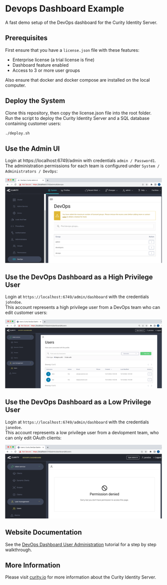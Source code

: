 # Devops Dashboard Example

A fast demo setup of the DevOps dashboard for the Curity Identity Server.

## Prerequisites

First ensure that you have a `license.json` file with these features:

- Enterprise license (a trial license is fine)
- Dashboard feature enabled
- Access to 3 or more user groups 

Also ensure that docker and docker compose are installed on the local computer.

## Deploy the System

Clone this repository, then copy the license.json file into the root folder.\
Run the script to deploy the Curity Identity Server and a SQL database containing customer users:

```bash
./deploy.sh
```

## Use the Admin UI

Login at https://localhost:6749/admin with credentials `admin / Password1`.\
The administration permissions for each team is configured under `System / Administrators / DevOps`:

![Admin UI](doc/admin-ui.png)

## Use the DevOps Dashboard as a High Privilege User

Login at `https://localhost:6749/admin/dashboard` with the credentials `johndoe`.\
This account represents a high privilege user from a DevOps team who can edit customer users:

![DevOps User](doc/devops-user-access.png)

## Use the DevOps Dashboard as a Low Privilege User

Login at `https://localhost:6749/admin/dashboard` with the credentials `janedoe`.\
This account represents a low privilege user from a devlopment team, who can only edit OAuth clients:

![Developer User](doc/developer-user-access.png)

## Website Documentation

See the [DevOps Dashboard User Administration](https://curity.io/resources/learn/devops-dashboard-user-administration) tutorial for a step by step walkthrough.

## More Information

Please visit [curity.io](https://curity.io/) for more information about the Curity Identity Server.

